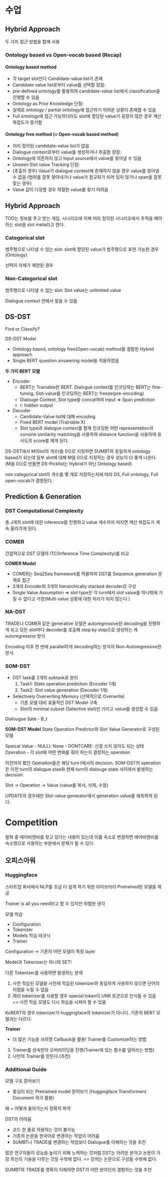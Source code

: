 # 수업
## Hybrid Approach
두 가지 접근 방법을 함께 사용

### Ontology based vs Open-vocab based (Recap)
#### Ontology based method
- 각 target slot만다 Candidate-value list가 존재
- Candidate value list로부터 value를 선택함
장점:
- pre-defined ontology를 활용하여 candidate-value list에서 classification을 진행할 수 있음
- Ontology as Prior Knowledge
단점:
- 실제로 ontology / partial ontology에 접근하기 어려운 상황이 존재할 수 있음
- Full ontology에 접근 가능하더라도 slot에 할당된 value가 굉장히 많은 경우 계산 복잡도가 증가함
#### Ontology free method (= Open-vocab based method)
- 미리 정의된 candidate-value list가 없음
- Dialogue context로부터 value를 생성하거나 추출함
장점:
- Ontology에 의존하지 않고 Input source에서 value를 찾아낼 수 있음
- Unseen Slot value Tracking
단점:
- (추출의 경우) Value가 dialogue context에 존재하지 않을 경우 value를 찾아낼 수 없음 (범위를 잘못 찾아내거나 value가 정규화가 되어 있지 않거나 span을 잘못 찾는 경우)
- Value 값이 다양할 경우 적절한 value를 찾기 어려움

## Hybrid Approach
TOD는 정보를 주고 받는 게임.
시나리오에 의해 미리 정의된 시나리오에서 추적을 해야 하는 slot을 slot meta라고 한다.

### Categorical slot
범주형으로 나타낼 수 있는 slot: slot에 할당된 value가 범주형으로 표현 가능한 경우 (Ontology)

선택지 자체가 제한된 경우

### Non-Categorical slot
범주형으로 나타낼 수 없는 slot: Slot value는 unlimited value

Dialogue context 안에서 찾을 수 있음

## DS-DST
Find or Classify?

DS-DST Model
- Ontology based, ontology free(Open-vocab) method를 결합한 Hybrid approach
- Single BERT question answering model을 적용하였음

**두 가지 BERT 모델**
- Encoder
	- BERT는 Trainable한 BERT. Dialogue context를 인코딩하는 BERT는 fine-tuning, Slot-value를 인코딩하는 BERT는 freeze(pre-encoding)
	- Dialouge Context, Slot type을 concat하여 input
=> Span prediction
	- r: hidden output
- Decoder
	- Candidate-Value list에 대해 encoding
	- Fixed BERT model (Trainable X)
	- Slot type과 dialogue context를 함께 인코딩한 어떤 representation과 consine similarity matching을 사용하여 distance function을 사용하여 유사도의 score를 재게 된다. 

DS-DST에서 M(Slot의 개수)을 0으로 지정하면 SUMBT와 동일하게 ontology based가 되는데 일부 slot에 대해 M을 0으로 지정하는 경우 성능이 더 좋게 나온다. (M을 0으로 만들면 DS-Picklist는 Hybrid가 아닌 Ontology based)

non categorical slot의 개수를 몇 개로 지정하는지에 따라 DS, Full ontology, Full open-vocab가 결정된다.

## Prediction & Generation
### DST Computational Complexity
총 J개의 slot에 대한 inference를 진행하고 value 개수까지 따지면 계산 복잡도가 계속 올라가게 된다.

### COMER
간접적으로 DST 모델의 ITC(Inference Time Complexity)를 비교

**COMER Model**
- COMER는 Seq2Seq framework를 적용하여 DST를 Sequence generation 문제로 접근
- 3개의 Encoder와 3개의 hierarchically stacked decoder로 구성
- Single Value Assumption => slot type은 각 turn에서 slot value를 하나밖에 가질 수 없다고 가정(Multi value 상황에 대한 처리가 되지 않는다.)

### NA-DST
TRADE나 COMER 같은 generative 모델은 autoregressive한 decoding을 진행하게 되고 모든 slot마다 decoder를 호출해 step by step으로 생성하는 게 autoregressive 방식

Encoding 이후 한 번에 parallel하게 decoding하는 방식이 Non-Autoregressive한 방식

### SOM-DST
- DST task를 2개의 subtask로 분리
	1. Task1: State operation prediction (Encoder 1개)
	2. Task2: Slot value generation (Decoder 1개)
- Selectively Overwriting Memory (선택적으로 Overwrite)
	- 기존 모델 대비 효율적인 DST Model 구축
	- Slot의 minimal subset (Selective slot)만 가지고 value를 생성할 수 있음

Dialougue Sate
	- B_t

**SOM-DST Model**
State Operation Predictor와 Slot Value Generator로 구성된 모델

Speical Value
	- NULLl: None
	- DONTCARE: 신경 쓰지 않아도 되는 상태
Operation
	- 각 slot에 어떤 변화를 줘야 하는지 결정하는 operation

이전까지 봤던 Operation들은 해당 turn t에서의 decision. SOM-DST의 operation은 이전 turn의 dialogue stae와 현재 turn의 dialouge state 사이에서 발생하는 decision.

Slot -> Operation -> Value (value를 복사, 삭제, 수정)

UPDATE의 경우에만 Slot-value generator에서 generation value를 예측하게 된다.

# Competition
발화 중 에어비엔비를 찾고 있다는 내용이 있는데 이를 숙소로 변경하면 에어비엔비를 숙소명으로 사용하는 부분에서 문제가 될 수 있다.

## 오피스아워
### Huggingface
스타트업 회사에서 NLP를 조금 더 쉽게 하기 위한 라이브러리
Pretrained된 모델을 제공

Trainer is all you need라고 할 수 있지만 위험한 생각

모델 학습
- Configuration
- Tokenizer
- Models
학습 테크닉
- Trainer

Configuration
-> 기존의 어떤 모델이 특정 layer

Model과 Tokenizer는 하나의 SET!

다른 Tokenizer를 사용하면 발생하는 문제
1. 사전 학습된 모델을 사전에 학습된 tokenizer와 동일하게 사용하지 않으면 단어의 이점을 누릴 수 없음
2. 여러 tokenizer를 사용할 경우 special token이 UNK 토큰으로 인식될 수 있음
=> 사전 학습 모델도 다시 학습을 시켜야 할 수 있음

KoBERT의 경우 tokenizer가 huggingface의 tokenizer가 아니다. 기존의 BERT 모델과는 다르다.

**Trainer**
- 더 많은 기능을 쓰려명 Callback을 활용!
Trainer를 Customize하는 방법
1. Trainer를 상속받아 오버라이딩을 진행(Trainer에 있는 함수를 덮어쓰는 방법)
2. 나만의 Trainer를 만든다.(추천)

### Additional Guide
모델 구조 뜯어보기
- 중심이 되는 Pretrained model 뜯어보기
(Huggingface Transformers Document 적극 활용)

왜 + 어떻게 돌아가는지 정확히 파악

DST의 어려움
- 코드 한 줄로 적용하는 것이 불가능
- 기존의 논문을 한국어로 변경하는 작업이 어려움
- SUMBT나 TRADE를 변경하는 작업보다 Dialogue를 이해하는 것을 추천

많은 연구자들이 성능을 높이기 위해 노력하는 것처럼 DST는 어려운 분야고 논문이 가장 최신의 기술을 다루는 것일 수밖에 없다.
=> 강의는 논문으로 구성될 수밖에 없다.

SUMBT와 TRADE를 명확히 이해하면 DST가 어떤 분야인지 경험하는 것을 추천
